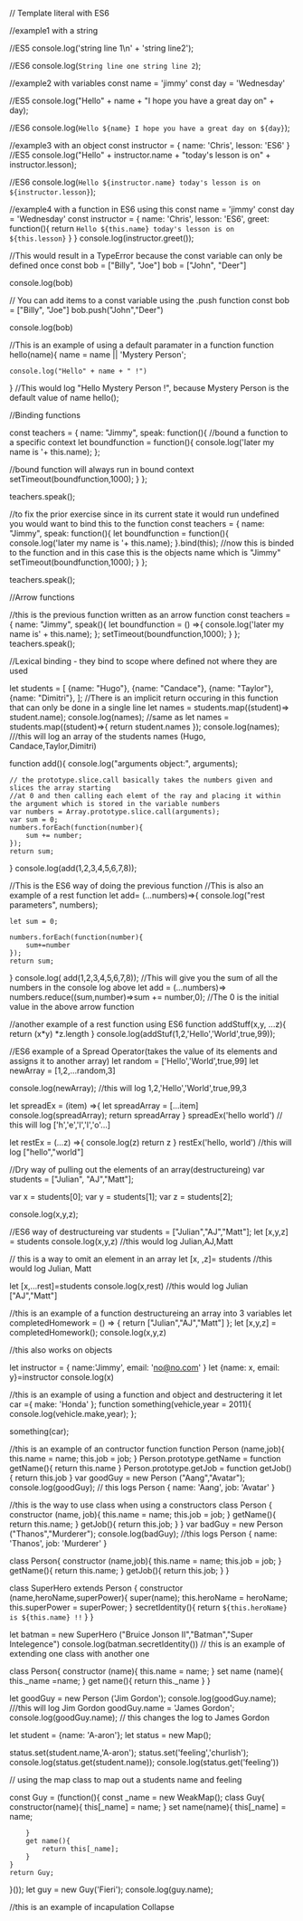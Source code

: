 // Template literal with ES6

//example1 with a string

//ES5
console.log('string line 1\n' + 'string line2');

//ES6
console.log(`String line one
string line 2`);


//example2 with variables 
const name = 'jimmy'
const day = 'Wednesday'

//ES5
console.log("Hello" + name + "I hope you have a great day on" + day);

//ES6
console.log(`Hello ${name} I hope you have a great day on ${day}`);

//example3 with an object
const instructor = {
    name: 'Chris',
    lesson: 'ES6'
}
//ES5
console.log("Hello" + instructor.name + "today's lesson is on" + instructor.lesson);

//ES6
console.log(`Hello ${instructor.name} today's lesson is on ${instructor.lesson}`);

//example4 with a function in ES6 using this
const name = 'jimmy'
const day = 'Wednesday'
const instructor = {
    name: 'Chris',
    lesson: 'ES6',
    greet: function(){
        return `Hello ${this.name} today's lesson is on ${this.lesson}`
    }
}
console.log(instructor.greet());

//This would result in a TypeError because the const variable can only be defined once
const bob = ["Billy", "Joe"]
bob = ["John", "Deer"]

console.log(bob)

// You can add items to a const variable using the .push function
const bob = ["Billy", "Joe"]
bob.push("John","Deer")

console.log(bob)

//This is an example of using a default paramater in a function
function hello(name){
    name = name || 'Mystery Person';
    
    console.log("Hello" + name + " !")
}
//This would log "Hello Mystery Person !", because Mystery Person is the default value of name
hello();

//Binding functions

const teachers = {
    name: "Jimmy",
    speak: function(){
//bound a function to a specific context
        let boundfunction = function(){
        console.log('later my name is '+ this.name);
    };

//bound function will always run in bound context
    setTimeout(boundfunction,1000);
}
};

teachers.speak();


//to fix the prior exercise since in its current state it would run undefined you would want to bind this to the function
const teachers = {
    name: "Jimmy",
    speak: function(){
        let boundfunction = function(){
        console.log('later my name is '+ this.name);
    }.bind(this);
//now this is binded to the function and in this case this is the objects name which is "Jimmy"
    setTimeout(boundfunction,1000);
}
};

teachers.speak();

//Arrow functions

//this is the previous function written as an arrow function
const teachers = {
    name: "Jimmy",
    speak(){
        let boundfunction = () =>{
            console.log('later my name is' + this.name);
        };
        setTimeout(boundfunction,1000);
    }
};
teachers.speak();

//Lexical binding - they bind to scope where defined not where they are used

let students = [
    {name: "Hugo"},
    {name: "Candace"},
    {name: "Taylor"},
    {name: "Dimitri"},
];
//There is an implicit return occuring in this function that can only be done in a single line
let names = students.map((student)=> student.name);
console.log(names);
//same as
let names = students.map((student)=>{
    return student.names
});
console.log(names);
///this will log an array of the students names (Hugo, Candace,Taylor,Dimitri)


function add(){
    console.log("arguments object:", arguments);
    
    // the prototype.slice.call basically takes the numbers given and slices the array starting
    //at 0 and then calling each elemt of the ray and placing it within the argument which is stored in the variable numbers
    var numbers = Array.prototype.slice.call(arguments);
    var sum = 0;
    numbers.forEach(function(number){
        sum += number;
    });
    return sum;

}
console.log(add(1,2,3,4,5,6,7,8));

//This is the ES6 way of doing the previous function 
//This is also an example of a rest function 
let add= (...numbers)=>{
    console.log("rest parameters", numbers);
    
    let sum = 0;
    
    numbers.forEach(function(number){
        sum+=number
    });
    return sum;
}
console.log( add(1,2,3,4,5,6,7,8));
//This will give you the sum of all the numbers in the console log above
let add =  (...numbers)=> numbers.reduce((sum,number)=>sum += number,0);
//The 0 is the initial value in the above arrow function 

//another example of a rest function using ES6
function addStuff(x,y, ...z){
return (x*y) *z.length
}
console.log(addStuf(1,2,'Hello','World',true,99));


//ES6 example of a Spread Operator(takes the value of its elements and assigns it to another array)
let random = ['Hello','World',true,99]
let newArray = [1,2,...random,3]

console.log(newArray);
//this will log 1,2,'Hello','World',true,99,3

let spreadEx = (item) =>{
    let spreadArray = [...item]
    console.log(spreadArray);
    return spreadArray
}
spreadEx('hello world')
// this will log ['h','e','l','l','o'...]

let restEx = (...z) =>{
    console.log(z)
    return z
}
restEx('hello, world')
//this will log ["hello","world"]

//Dry way of pulling out the elements of an array(destructureing)
var students = ["Julian", "AJ","Matt"];

var x = students[0];
var y = students[1];
var z = students[2];

console.log(x,y,z);

//ES6 way of destructureing
var students = ["Julian","AJ","Matt"];
let [x,y,z] = students
console.log(x,y,z)
//this would log Julian,AJ,Matt

// this is a way to omit an element in an array
let [x, ,z]= students
//this would log Julian, Matt

let [x,...rest]=students
console.log(x,rest)
//this would log Julian ["AJ","Matt"]

//this is an example of a function destructureing an array into 3 variables
let completedHomework = () => {
    return ["Julian","AJ","Matt"]
};
let [x,y,z] = completedHomework();
console.log(x,y,z)

//this also works on objects

let instructor = {
    name:'Jimmy',
    email: 'no@no.com'
}
let {name: x, email: y}=instructor
console.log(x)

//this is an example of using a function and object and destructering it
let car ={
    make: 'Honda'
};
function something(vehicle,year = 2011){
    console.log(vehicle.make,year);
};

something(car);

//this is an example of an contructor function 
function Person (name,job){
    this.name = name;
    this.job = job;
}
Person.prototype.getName = function getName(){
    return this.name
}
Person.prototype.getJob = function getJob(){
    return this.job
}
var goodGuy = new Person ("Aang","Avatar");
console.log(goodGuy);
// this logs Person { name: 'Aang', job: 'Avatar' }

//this is the way to use class when using a constructors
class Person {
    constructor (name, job){
        this.name = name;
        this.job = job;
    }
    getName(){
        return this.name;
    }
    getJob(){
        return this.job;
    }
}
var badGuy = new Person ("Thanos","Murderer");
console.log(badGuy);
//this logs Person { name: 'Thanos', job: 'Murderer' }

class Person{
    constructor (name,job){
        this.name = name;
        this.job = job;
    }
    getName(){
        return this.name;
    }
    getJob(){
        return this.job;
    }
}

class SuperHero extends Person {
    constructor (name,heroName,superPower){
        super(name);
        this.heroName = heroName;
        this.superPower = superPower;
    }
    secretIdentity(){
        return `${this.heroName} is ${this.name} !!`
    }
}

let batman =  new SuperHero ("Bruice Jonson II","Batman","Super Intelegence")
console.log(batman.secretIdentity())
// this is an example of extending one class with another one 

class Person{
    constructor (name){
        this.name = name;
    }
    set name (name){
        this._name =name;
    }
    get name(){
        return this._name
    }
}

let goodGuy = new Person ('Jim Gordon');
console.log(goodGuy.name);
///this will log Jim Gordon
goodGuy.name = 'James Gordon';
console.log(goodGuy.name);
// this changes the log to James Gordon

let student = {name: 'A-aron'};
let status = new Map();

status.set(student.name,'A-aron');
status.set('feeling','churlish');
console.log(status.get(student.name));
console.log(status.get('feeling'))

// using the map class to map out a students name and feeling 

const Guy = (function(){
    const _name = new WeakMap();
    class Guy{
        constructor(name){
            this[_name] = name;
        }
        set name(name){
            this[_name] = name;
        
        }
        get name(){
            return this[_name];
        }
    }
    return Guy;
}());
let guy = new Guy('Fieri');
console.log(guy.name);

//this is an example of incapulation 
Collapse



